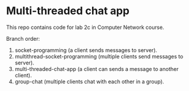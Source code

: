 # Multi-threaded chat app
This repo contains code for lab 2c in Computer Network course.

Branch order:
1. socket-programming (a client sends messages to server).
2. multithread-socket-programming (multiple clients send messages to server).
3. multi-threaded-chat-app (a client can sends a message to another client).
4. group-chat (multiple clients chat with each other in a group).


